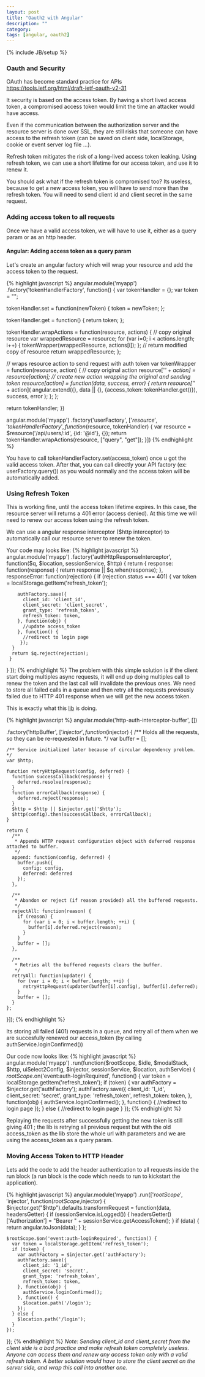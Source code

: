 ```yaml
---
layout: post
title: "Oauth2 with Angular"
description: ""
category:
tags: [angular, oauth2]
---
```

{% include JB/setup %}

### Oauth and Security
OAuth has become standard practice for APIs
https://tools.ietf.org/html/draft-ietf-oauth-v2-31

It security is based on the access token. By having a short lived access token, a compromised access token
would limit the time an attacker would have access.

Even if the communication between the authorization server and the resource server is done over SSL,
they are still risks that someone can have access to the refresh token (can be saved on client side,
localStorage, cookie or event server log file ...).

Refresh token mitigates the risk of a long-lived access token leaking. Using refresh token, we can use a
short lifetime for our access token, and use it to renew it.

You should ask what if the refresh token is compromised too?
Its useless, because to get a new access token, you will have to send more than the refresh token.
You will need to send client id and client secret in the same request.

### Adding access token to all requests
Once we have a valid access token, we will have to use it, either as a query param or as an http header.

#### Angular: Adding access token as a query param
Let's create an angular factory which will wrap your resource and add the access token to the request.

{% highlight javascript  %}
angular.module('myapp')
.factory('tokenHandlerFactory', function() {
  var tokenHandler = {};
  var token = "";

  tokenHandler.set = function(newToken) {
    token = newToken;
  };

  tokenHandler.get = function() {
    return token;
  };

  tokenHandler.wrapActions = function(resource, actions) {
    // copy original resource
    var wrappedResource = resource;
    for (var i=0; i < actions.length; i++) {
      tokenWrapper(wrappedResource, actions[i]);
    };
    // return modified copy of resource
    return wrappedResource;
  };

  // wraps resource action to send request with auth token
  var tokenWrapper = function(resource, action) {
    // copy original action
    resource['_' + action]  = resource[action];
    // create new action wrapping the original and sending token
    resource[action] = function(data, success, error) {
      return resource['_' + action](
        angular.extend({}, data || {}, {access_token: tokenHandler.get()}),
        success,
        error
      );
    };
  };

  return tokenHandler;
})

angular.module('myapp')
.factory('userFactory', ['$resource', 'tokenHandlerFactory', function($resource, tokenHandler) {
    var resource = $resource('/api/users/:id', {id: '@id'}, {});
    return tokenHandler.wrapActions(resource, ["query", "get"]);
}])
{% endhighlight %}

You have to call tokenHandlerFactory.set(access_token) once u got the valid access token.
After that, you can call directly your API factory (ex: userFactory.query()) as you would normally and the access token
will be automatically added.

### Using Refresh Token
This is working fine, until the access token lifetime expires.
In this case, the resource server will returns a 401 error (access denied).
At this time we will need to renew our access token using the refresh token.

We can use a angular response interceptor ($http interceptor) to automatically call our resource server to renew the token.

Your code may looks like:
{% highlight javascript  %}
angular.module('myapp')
.factory('authHttpResponseInterceptor', function($q, $location, sessionService, $http) {
  return {
    response: function(response) {
      return response || $q.when(response);
    },
    responseError: function(rejection) {
      if (rejection.status === 401) {
        var token = localStorage.getItem('refresh_token');

        authFactory.save({
          client_id: 'client_id',
          client_secret: 'client_secret',
          grant_type: 'refresh_token',
          refresh_token: token,
        }, function(obj) {
          //update access_token
        }, function() {
          //redirect to login page
         });
      }
      return $q.reject(rejection);
     }
  }
});
{% endhighlight %}
The problem with this simple solution is if the client start doing multiples async requests, it will end up doing multiples call to renew the token
and the last call will invalidate the previous ones.
We need to store all failed calls in a queue and then retry all the requests previously failed due to HTTP 401 response when
we will get the new access token.

This is exactly what this [lib](https://github.com/witoldsz/angular-http-auth) is doing.

{% highlight javascript  %}
  angular.module('http-auth-interceptor-buffer', [])

  .factory('httpBuffer', ['$injector', function($injector) {
    /** Holds all the requests, so they can be re-requested in future. */
    var buffer = [];

    /** Service initialized later because of circular dependency problem. */
    var $http;

    function retryHttpRequest(config, deferred) {
      function successCallback(response) {
        deferred.resolve(response);
      }
      function errorCallback(response) {
        deferred.reject(response);
      }
      $http = $http || $injector.get('$http');
      $http(config).then(successCallback, errorCallback);
    }

    return {
      /**
       * Appends HTTP request configuration object with deferred response attached to buffer.
       */
      append: function(config, deferred) {
        buffer.push({
          config: config,
          deferred: deferred
        });
      },

      /**
       * Abandon or reject (if reason provided) all the buffered requests.
       */
      rejectAll: function(reason) {
        if (reason) {
          for (var i = 0; i < buffer.length; ++i) {
            buffer[i].deferred.reject(reason);
          }
        }
        buffer = [];
      },

      /**
       * Retries all the buffered requests clears the buffer.
       */
      retryAll: function(updater) {
        for (var i = 0; i < buffer.length; ++i) {
          retryHttpRequest(updater(buffer[i].config), buffer[i].deferred);
        }
        buffer = [];
      }
    };
  }]);
{% endhighlight %}

Its storing all failed (401) requests in a queue, and retry all of them when we are succesfully renewed our access_token (by calling authService.loginConfirmed())

Our code now looks like:
{% highlight javascript  %}
angular.module('myapp')
.run(function($rootScope, $idle, $modalStack, $http, uiSelect2Config, $injector, sessionService, $location, authService) {
  $rootScope.$on('event:auth-loginRequired', function() {
      var token = localStorage.getItem('refresh_token');
      if (token) {
        var authFactory = $injector.get('authFactory');
        authFactory.save({
          client_id: '1_id',
          client_secret: 'secret',
          grant_type: 'refresh_token',
          refresh_token: token,
        }, function(obj) {
          authService.loginConfirmed();
        }, function() {
          //redirect to login page
        });
      } else {
        //redirect to login page
      }
    });
{% endhighlight %}

Replaying the requests after successfully getting the new token is still giving 401 ; the lib is retrying all previous request but with the old access_token
as the lib store the whole url with parameters and we are using the access_token as a query param.


### Moving Access Token to HTTP Header
Lets add the code to add the header authentication to all requests inside the run block (a run block is the code which needs to run to kickstart the application).

{% highlight javascript  %}
angular.module('myapp')
.run(['$rootScope', '$injector', function($rootScope,$injector) {
    $injector.get("$http").defaults.transformRequest = function(data, headersGetter) {
      if (sessionService.isLogged()) {
        headersGetter()['Authorization'] = "Bearer " + sessionService.getAccessToken();
      }
      if (data) {
        return angular.toJson(data);
      }
    };

    $rootScope.$on('event:auth-loginRequired', function() {
      var token = localStorage.getItem('refresh_token');
      if (token) {
        var authFactory = $injector.get('authFactory');
        authFactory.save({
          client_id: '1_id',
          client_secret: 'secret',
          grant_type: 'refresh_token',
          refresh_token: token,
        }, function(obj) {
          authService.loginConfirmed();
        }, function() {
          $location.path('/login');
        });
      } else {
        $location.path('/login');
      }
    });
});
{% endhighlight %}
_Note: Sending client_id and client_secret from the client side is a bad practice and make refresh token completely useless. Anyone
can access them and renew any access token only with a valid refresh token.
A better solution would have to store the client secret on the server side, and wrap this call into another one._
